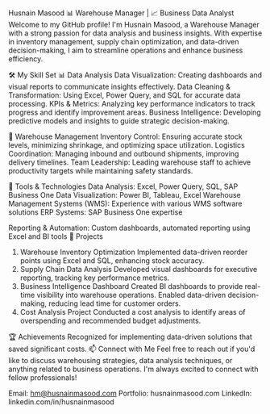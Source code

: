 Husnain Masood
📊 Warehouse Manager | 📈 Business Data Analyst
Welcome to my GitHub profile! I'm Husnain Masood, a Warehouse Manager with a strong passion for data analysis and business insights. With expertise in inventory management, supply chain optimization, and data-driven decision-making, I aim to streamline operations and enhance business efficiency.

🛠️ My Skill Set
📊 Data Analysis
Data Visualization: Creating dashboards and visual reports to communicate insights effectively.
Data Cleaning & Transformation: Using Excel, Power Query, and SQL for accurate data processing.
KPIs & Metrics: Analyzing key performance indicators to track progress and identify improvement areas.
Business Intelligence: Developing predictive models and insights to guide strategic decision-making.

🌟 Warehouse Management
Inventory Control: Ensuring accurate stock levels, minimizing shrinkage, and optimizing space utilization.
Logistics Coordination: Managing inbound and outbound shipments, improving delivery timelines.
Team Leadership: Leading warehouse staff to achieve productivity targets while maintaining safety standards.

🔧 Tools & Technologies
Data Analysis: Excel, Power Query, SQL, SAP Business One
Data Visualization: Power BI, Tableau, Excel
Warehouse Management Systems (WMS): Experience with various WMS software solutions
ERP Systems: SAP Business One expertise

Reporting & Automation: Custom dashboards, automated reporting using Excel and BI tools
🚀 Projects
1. Warehouse Inventory Optimization
Implemented data-driven reorder points using Excel and SQL, enhancing stock accuracy.
2. Supply Chain Data Analysis
Developed visual dashboards for executive reporting, tracking key performance metrics.
3. Business Intelligence Dashboard
Created BI dashboards to provide real-time visibility into warehouse operations.
Enabled data-driven decision-making, reducing lead time for customer orders.
4. Cost Analysis Project
Conducted a cost analysis to identify areas of overspending and recommended budget adjustments.

🏆 Achievements
Recognized for implementing data-driven solutions that saved significant costs.
📫 Connect with Me
Feel free to reach out if you'd like to discuss warehousing strategies, data analysis techniques, or anything related to business operations. I'm always excited to connect with fellow professionals!

Email: hm@husnainmasood.com
Portfolio: husnainmasood.com
LinkedIn: linkedin.com/in/husnainmasood
